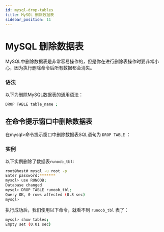 ```yaml
---
id: mysql-drop-tables
title: MySQL 删除数据表
sidebar_position: 11
---
```


# MySQL 删除数据表
MySQL中删除数据表是非常容易操作的，但是你在进行删除表操作时要非常小心，因为执行删除命令后所有数据都会消失。

### 语法
以下为删除MySQL数据表的通用语法：
```bash
DROP TABLE table_name ;
```
## 在命令提示窗口中删除数据表
在mysql>命令提示窗口中删除数据表SQL语句为 `DROP TABLE` ：

### 实例
以下实例删除了数据表`runoob_tbl`:
```bash
root@host# mysql -u root -p
Enter password:*******
mysql> use RUNOOB;
Database changed
mysql> DROP TABLE runoob_tbl;
Query OK, 0 rows affected (0.8 sec)
mysql>
```

执行成功后，我们使用以下命令，就看不到 `runoob_tbl` 表了：
```bash
mysql> show tables;
Empty set (0.01 sec)
```